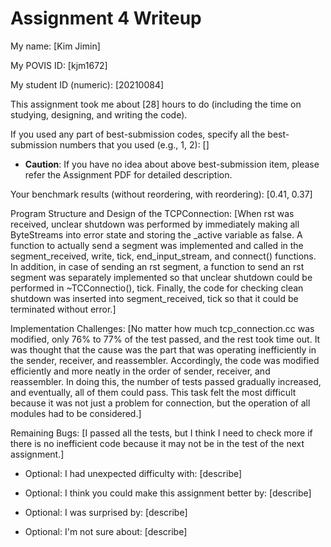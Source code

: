 Assignment 4 Writeup
=============

My name: [Kim Jimin]

My POVIS ID: [kjm1672]

My student ID (numeric): [20210084]

This assignment took me about [28] hours to do (including the time on studying, designing, and writing the code).

If you used any part of best-submission codes, specify all the best-submission numbers that you used (e.g., 1, 2): []

- **Caution**: If you have no idea about above best-submission item, please refer the Assignment PDF for detailed description.

Your benchmark results (without reordering, with reordering): [0.41, 0.37]

Program Structure and Design of the TCPConnection:
[When rst was received, unclear shutdown was performed by immediately making all
ByteStreams into error state and storing the _active variable as false.
A function to actually send a segment was implemented and called in the
segment_received, write, tick, end_input_stream, and connect() functions. In
addition, in case of sending an rst segment, a function to send an rst segment 
was separately implemented so that unclear shutdown could be performed in 
~TCConnectio(), tick. Finally, the code for checking clean shutdown 
was inserted into segment_received, tick so that it could be terminated 
without error.]

Implementation Challenges:
[No matter how much tcp_connection.cc was modified, only 76% to 77% of the test
passed, and the rest took time out. It was thought that the cause was the part
that was operating inefficiently in the sender, receiver, and reassembler.
Accordingly, the code was modified efficiently and more neatly in the order of
sender, receiver, and reassembler. In doing this, the number of tests passed
gradually increased, and eventually, all of them could pass. This task felt the
most difficult because it was not just a problem for connection, 
but the operation of all modules had to be considered.]

Remaining Bugs:
[I passed all the tests, but I think I need to check more if there is no
inefficient code because it may not be in the test of the next assignment.]

- Optional: I had unexpected difficulty with: [describe]

- Optional: I think you could make this assignment better by: [describe]

- Optional: I was surprised by: [describe]

- Optional: I'm not sure about: [describe]
